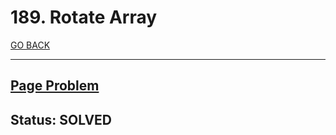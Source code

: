 # 189. Rotate Array

[GO BACK](../README.md)

___

## [Page Problem](https://leetcode.com/problems/rotate-array/)

## Status: SOLVED
